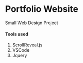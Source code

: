 # Portfolio Website
Small Web Design Project

#### Tools used
1. ScrollReveal.js
2. VSCode
3. Jquery
